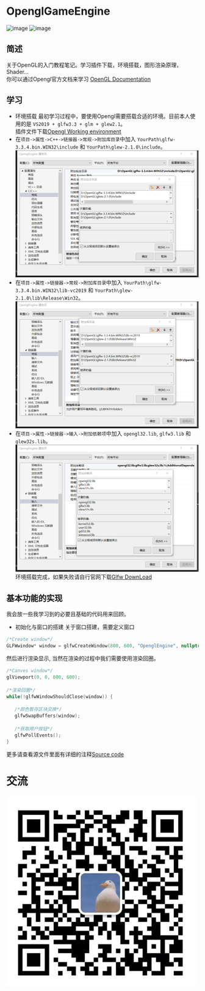# OpenglGameEngine
![image](https://img.shields.io/badge/Base-Opengl-blue.svg)   ![image](https://img.shields.io/badge/Language-c++-orange.svg)
## 简述
  关于OpenGL的入门教程笔记。学习插件下载，环境搭载，图形渲染原理，Shader...   
  你可以通过Opengl官方文档来学习 [OpenGL Documentation](https://learnopengl.com/Getting-started/Hello-Window)

## 学习
- 环境搭载
 最初学习过程中，要使用Opengl需要搭载合适的环境。目前本人使用的是 `VS2019 + glfw3.3 + glm + glew2.1`。  
 插件文件下载[Opengl Working environment](./opengl.zip)  
 - 在`项目->属性->C++->链接器->常规->附加库目录`中加入 `YourPath\glfw-3.3.4.bin.WIN32\include` 和 `YourPath\glew-2.1.0\include`。  
   <img src = "https://raw.githubusercontent.com/Sugar0612/OpenglGameEngine/main/image/opengl1.png" width="500" alt="C++">
 - 在`项目->属性->链接器->常规->附加库目录`中加入 `YourPath\glfw-3.3.4.bin.WIN32\lib-vc2019` 和 `YourPath\glew-2.1.0\lib\Release\Win32`。  
   <img src = "https://raw.githubusercontent.com/Sugar0612/OpenglGameEngine/main/image/opengl2.png" width="500" alt="Linker">
 - 在`项目->属性->链接器->输入->附加依赖项`中加入 `opengl32.lib`, `glfw3.lib` 和 `glew32s.lib`。  
   <img src = "https://raw.githubusercontent.com/Sugar0612/OpenglGameEngine/main/image/opengl3.png" width="500" alt="Linker In">
 环境搭载完成，如果失败请自行官网下载[Glfw DownLoad](https://www.glfw.org/)
 
## 基本功能的实现
 我会放一些我学习到的必要且基础的代码用来回顾。
 - 初始化与窗口的搭建
 关于窗口搭建，需要定义窗口
 ```cpp
 /*Create window*/
 GLFWwindow* window = glfwCreateWindow(800, 600, "OpenglEngine", nullptr, nullptr);
 ```
 然后进行渲染显示, 当然在渲染的过程中我们需要使用渲染回圈。
 ```cpp
 /*Canves window*/
 glViewport(0, 0, 800, 600);
 
 /*渲染回圈*/
 while(!glfwWindowShouldClose(window)) {

	/*颜色暂存区块交换*/
	glfwSwapBuffers(window);

	/*获取用户按钮*/
	glfwPollEvents();
 }
 ```
 更多请查看源文件里面有详细的注释[Source code](./Source/main.cpp)
# 交流
<img src = "https://raw.githubusercontent.com/Sugar0612/ReBirth/main/image/Wechat.png" width="500" alt="wechat">
